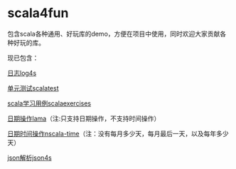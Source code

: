 # scala4fun
包含scala各种通用、好玩库的demo，方便在项目中使用，同时欢迎大家贡献各种好玩的库。

现已包含：

[日志log4s](https://github.com/Log4s/log4s)

[单元测试scalatest](http://www.scalatest.org)

[scala学习用例scalaexercises](http://scala-exercises.47deg.com)

[日期操作lama](http://www.lamma.io/doc/quick_start)（注:只支持日期操作，不支持时间操作）

[日期时间操作nscala-time](https://github.com/nscala-time/nscala-time)（注：没有每月多少天，每月最后一天，以及每年多少天）

[json解析json4s](https://github.com/json4s/json4s)